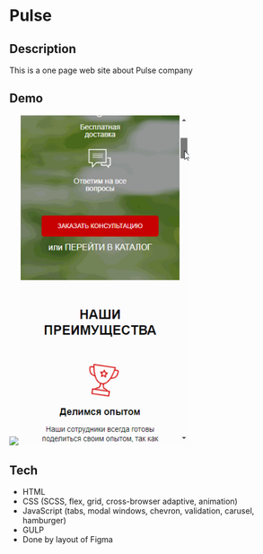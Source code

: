 # Pulse

## Description
This is a one page web site about Pulse company

## Demo
<img src="https://github.com/NathanBailie/Pulse/raw/main/Pulse.gif" width="600" />

<img src="https://github.com/NathanBailie/Pulse/raw/main/Pulse(adaptive).gif" width="300" />

## Tech
* HTML
* CSS (SCSS, flex, grid, cross-browser adaptive, animation)
* JavaScript (tabs, modal windows, chevron, validation, carusel, hamburger)
* GULP
* Done by layout of Figma